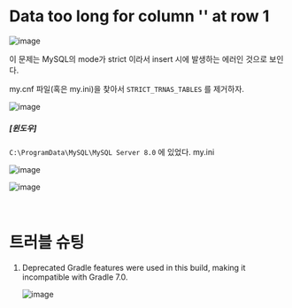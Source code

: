 # Data too long for column '' at row 1

![image](https://user-images.githubusercontent.com/42775225/108597340-dbe97e80-73cb-11eb-89de-60794845fdfd.png)

이 문제는 MySQL의 mode가 strict 이라서 insert 시에 발생하는 에러인 것으로 보인다.

my.cnf 파일(혹은 my.ini)을 찾아서 `STRICT_TRNAS_TABLES` 를 제거하자.

![image](https://user-images.githubusercontent.com/42775225/108597453-75b12b80-73cc-11eb-96f2-f262966a0d55.png)

##### [윈도우]

`C:\ProgramData\MySQL\MySQL Server 8.0` 에 있었다. my.ini

![image](https://user-images.githubusercontent.com/42775225/108597636-59fa5500-73cd-11eb-88ae-ddec993974ff.png)



![image](https://user-images.githubusercontent.com/42775225/108598725-98464300-73d2-11eb-9342-2dcddab59015.png)



<br />

# 트러블 슈팅

1. Deprecated Gradle features were used in this build, making it incompatible with Gradle 7.0.

   ![image](https://user-images.githubusercontent.com/42775225/120070883-9ffb3f00-c0c7-11eb-9e98-707ce8a20ccd.png)
